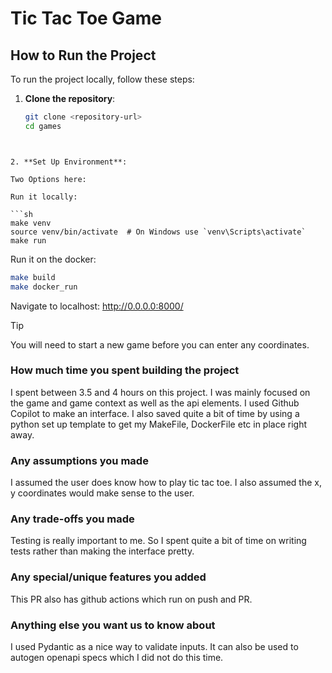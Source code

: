 # Tic Tac Toe Game

## How to Run the Project

To run the project locally, follow these steps:

1. **Clone the repository**:
   ```sh
   git clone <repository-url>
   cd games
```


2. **Set Up Environment**:

Two Options here:

Run it locally:

```sh
make venv
source venv/bin/activate  # On Windows use `venv\Scripts\activate`
make run
```

Run it on the docker:

```sh
make build
make docker_run
```

Navigate to localhost: http://0.0.0.0:8000/

> [!TIP]
> You will need to start a new game before you can enter any coordinates.

### How much time you spent building the project
I spent between 3.5 and 4 hours on this project. I was mainly focused on the game and game context as well as the api elements. I used Github Copilot to make an interface. I also saved quite a bit of time by using a python set up template to get my MakeFile, DockerFile etc in place right away.

### Any assumptions you made
I assumed the user does know how to play tic tac toe. I also assumed the x, y coordinates would make sense to the user. 

### Any trade-offs you made
Testing is really important to me. So I spent quite a bit of time on writing tests rather than making the interface pretty. 

### Any special/unique features you added
This PR also has github actions which run on push and PR.

### Anything else you want us to know about
I used Pydantic as a nice way to validate inputs. It can also be used to autogen openapi specs which I did not do this time. 

